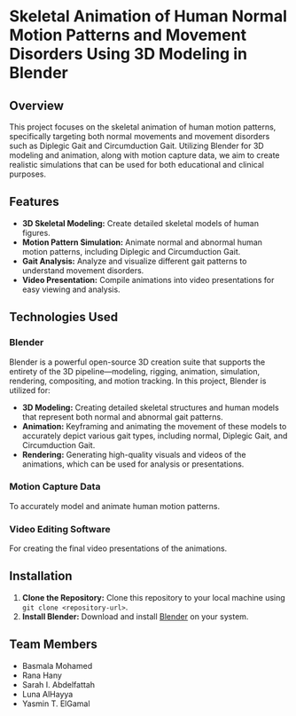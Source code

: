 
# Skeletal Animation of Human Normal Motion Patterns and Movement Disorders Using 3D Modeling in Blender

## Overview
This project focuses on the skeletal animation of human motion patterns, specifically targeting both normal movements and movement disorders such as Diplegic Gait and Circumduction Gait. Utilizing Blender for 3D modeling and animation, along with motion capture data, we aim to create realistic simulations that can be used for both educational and clinical purposes.

## Features
- **3D Skeletal Modeling:** Create detailed skeletal models of human figures.
- **Motion Pattern Simulation:** Animate normal and abnormal human motion patterns, including Diplegic and Circumduction Gait.
- **Gait Analysis:** Analyze and visualize different gait patterns to understand movement disorders.
- **Video Presentation:** Compile animations into video presentations for easy viewing and analysis.

## Technologies Used

### Blender
Blender is a powerful open-source 3D creation suite that supports the entirety of the 3D pipeline—modeling, rigging, animation, simulation, rendering, compositing, and motion tracking. In this project, Blender is utilized for:
- **3D Modeling:** Creating detailed skeletal structures and human models that represent both normal and abnormal gait patterns.
- **Animation:** Keyframing and animating the movement of these models to accurately depict various gait types, including normal, Diplegic Gait, and Circumduction Gait.
- **Rendering:** Generating high-quality visuals and videos of the animations, which can be used for analysis or presentations.


### Motion Capture Data
To accurately model and animate human motion patterns.

### Video Editing Software
For creating the final video presentations of the animations.

## Installation
1. **Clone the Repository:** Clone this repository to your local machine using `git clone <repository-url>`.
2. **Install Blender:** Download and install [Blender](https://www.blender.org/download/) on your system.


## Team Members
- Basmala Mohamed
- Rana Hany
- Sarah I. Abdelfattah
- Luna AlHayya
- Yasmin T. ElGamal